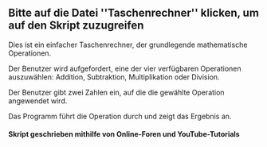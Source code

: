 ## Bitte auf die Datei ''Taschenrechner'' klicken, um auf den Skript zuzugreifen

Dies ist ein einfacher Taschenrechner, der grundlegende mathematische Operationen.

Der Benutzer wird aufgefordert, eine der vier verfügbaren Operationen auszuwählen: Addition, Subtraktion, Multiplikation oder Division.

Der Benutzer gibt zwei Zahlen ein, auf die die gewählte Operation angewendet wird.

Das Programm führt die Operation durch und zeigt das Ergebnis an.

#### Skript geschrieben mithilfe von Online-Foren und YouTube-Tutorials

